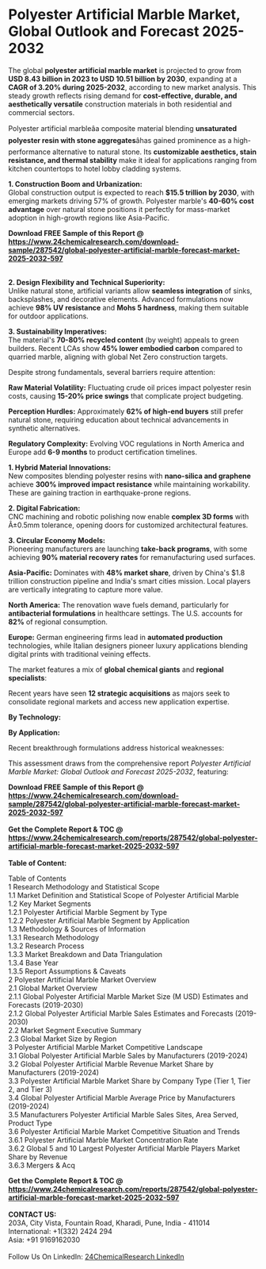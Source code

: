 <h1>Polyester Artificial Marble Market, Global Outlook and Forecast 2025-2032</h1><p>The global <strong>polyester artificial marble market</strong> is projected to grow from <strong>USD 8.43 billion in 2023 to USD 10.51 billion by 2030</strong>, expanding at a <strong>CAGR of 3.20% during 2025-2032</strong>, according to new market analysis. This steady growth reflects rising demand for <strong>cost-effective, durable, and aesthetically versatile</strong> construction materials in both residential and commercial sectors.</p><p>Polyester artificial marbleâa composite material blending <strong>unsaturated polyester resin with stone aggregates</strong>âhas gained prominence as a high-performance alternative to natural stone. Its <strong>customizable aesthetics, stain resistance, and thermal stability</strong> make it ideal for applications ranging from kitchen countertops to hotel lobby cladding systems.</p><p><strong>1. Construction Boom and Urbanization:</strong><br>
Global construction output is expected to reach <strong>$15.5 trillion by 2030</strong>, with emerging markets driving 57% of growth. Polyester marble's <strong>40-60% cost advantage</strong> over natural stone positions it perfectly for mass-market adoption in high-growth regions like Asia-Pacific.</p><div><b>Download FREE Sample of this Report @ 
            <a href="https://www.24chemicalresearch.com/download-sample/287542/global-polyester-artificial-marble-forecast-market-2025-2032-597">
            https://www.24chemicalresearch.com/download-sample/287542/global-polyester-artificial-marble-forecast-market-2025-2032-597</a></b></div><br><p><strong>2. Design Flexibility and Technical Superiority:</strong><br>
Unlike natural stone, artificial variants allow <strong>seamless integration</strong> of sinks, backsplashes, and decorative elements. Advanced formulations now achieve <strong>98% UV resistance</strong> and <strong>Mohs 5 hardness</strong>, making them suitable for outdoor applications.</p><p><strong>3. Sustainability Imperatives:</strong><br>
The material's <strong>70-80% recycled content</strong> (by weight) appeals to green builders. Recent LCAs show <strong>45% lower embodied carbon</strong> compared to quarried marble, aligning with global Net Zero construction targets.</p><p>Despite strong fundamentals, several barriers require attention:</p><p><strong>Raw Material Volatility:</strong> Fluctuating crude oil prices impact polyester resin costs, causing <strong>15-20% price swings</strong> that complicate project budgeting.</p><p><strong>Perception Hurdles:</strong> Approximately <strong>62% of high-end buyers</strong> still prefer natural stone, requiring education about technical advancements in synthetic alternatives.</p><p><strong>Regulatory Complexity:</strong> Evolving VOC regulations in North America and Europe add <strong>6-9 months</strong> to product certification timelines.</p><p><strong>1. Hybrid Material Innovations:</strong><br>
New composites blending polyester resins with <strong>nano-silica and graphene</strong> achieve <strong>300% improved impact resistance</strong> while maintaining workability. These are gaining traction in earthquake-prone regions.</p><p><strong>2. Digital Fabrication:</strong><br>
CNC machining and robotic polishing now enable <strong>complex 3D forms</strong> with Â±0.5mm tolerance, opening doors for customized architectural features.</p><p><strong>3. Circular Economy Models:</strong><br>
Pioneering manufacturers are launching <strong>take-back programs</strong>, with some achieving <strong>90% material recovery rates</strong> for remanufacturing used surfaces.</p><p><strong>Asia-Pacific:</strong> Dominates with <strong>48% market share</strong>, driven by China's $1.8 trillion construction pipeline and India's smart cities mission. Local players are vertically integrating to capture more value.</p><p><strong>North America:</strong> The renovation wave fuels demand, particularly for <strong>antibacterial formulations</strong> in healthcare settings. The U.S. accounts for <strong>82%</strong> of regional consumption.</p><p><strong>Europe:</strong> German engineering firms lead in <strong>automated production</strong> technologies, while Italian designers pioneer luxury applications blending digital prints with traditional veining effects.</p><p>The market features a mix of <strong>global chemical giants</strong> and <strong>regional specialists</strong>:</p><p>Recent years have seen <strong>12 strategic acquisitions</strong> as majors seek to consolidate regional markets and access new application expertise.</p><p><strong>By Technology:</strong></p><p><strong>By Application:</strong></p><p>Recent breakthrough formulations address historical weaknesses:</p><p>This assessment draws from the comprehensive report <em>Polyester Artificial Marble Market: Global Outlook and Forecast 2025-2032</em>, featuring:</p><div><b>Download FREE Sample of this Report @ 
            <a href="https://www.24chemicalresearch.com/download-sample/287542/global-polyester-artificial-marble-forecast-market-2025-2032-597">
            https://www.24chemicalresearch.com/download-sample/287542/global-polyester-artificial-marble-forecast-market-2025-2032-597</a></b></div><br><div><b>Get the Complete Report & TOC @ 
            <a href="https://www.24chemicalresearch.com/reports/287542/global-polyester-artificial-marble-forecast-market-2025-2032-597">
            https://www.24chemicalresearch.com/reports/287542/global-polyester-artificial-marble-forecast-market-2025-2032-597</a></b></div><br>
            <b>Table of Content:</b><p>Table of Contents<br />
1 Research Methodology and Statistical Scope<br />
1.1 Market Definition and Statistical Scope of Polyester Artificial Marble<br />
1.2 Key Market Segments<br />
1.2.1 Polyester Artificial Marble Segment by Type<br />
1.2.2 Polyester Artificial Marble Segment by Application<br />
1.3 Methodology & Sources of Information<br />
1.3.1 Research Methodology<br />
1.3.2 Research Process<br />
1.3.3 Market Breakdown and Data Triangulation<br />
1.3.4 Base Year<br />
1.3.5 Report Assumptions & Caveats<br />
2 Polyester Artificial Marble Market Overview<br />
2.1 Global Market Overview<br />
2.1.1 Global Polyester Artificial Marble Market Size (M USD) Estimates and Forecasts (2019-2030)<br />
2.1.2 Global Polyester Artificial Marble Sales Estimates and Forecasts (2019-2030)<br />
2.2 Market Segment Executive Summary<br />
2.3 Global Market Size by Region<br />
3 Polyester Artificial Marble Market Competitive Landscape<br />
3.1 Global Polyester Artificial Marble Sales by Manufacturers (2019-2024)<br />
3.2 Global Polyester Artificial Marble Revenue Market Share by Manufacturers (2019-2024)<br />
3.3 Polyester Artificial Marble Market Share by Company Type (Tier 1, Tier 2, and Tier 3)<br />
3.4 Global Polyester Artificial Marble Average Price by Manufacturers (2019-2024)<br />
3.5 Manufacturers Polyester Artificial Marble Sales Sites, Area Served, Product Type<br />
3.6 Polyester Artificial Marble Market Competitive Situation and Trends<br />
3.6.1 Polyester Artificial Marble Market Concentration Rate<br />
3.6.2 Global 5 and 10 Largest Polyester Artificial Marble Players Market Share by Revenue<br />
3.6.3 Mergers & Acq</p><div><b>Get the Complete Report & TOC @ 
            <a href="https://www.24chemicalresearch.com/reports/287542/global-polyester-artificial-marble-forecast-market-2025-2032-597">
            https://www.24chemicalresearch.com/reports/287542/global-polyester-artificial-marble-forecast-market-2025-2032-597</a></b></div><br><b>CONTACT US:</b><br>
            203A, City Vista, Fountain Road, Kharadi, Pune, India - 411014<br>
            International: +1(332) 2424 294<br>
            Asia: +91 9169162030 <br><br>
            Follow Us On LinkedIn: <a href="https://www.linkedin.com/company/24chemicalresearch/">24ChemicalResearch LinkedIn</a>